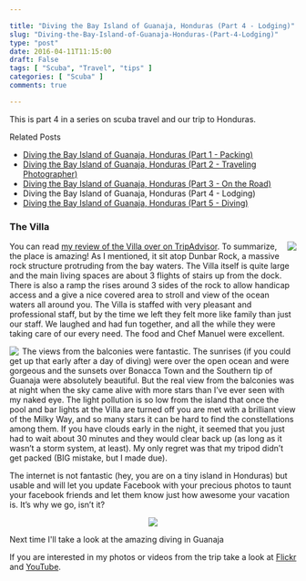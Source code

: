 ```yaml
---

title: "Diving the Bay Island of Guanaja, Honduras (Part 4 - Lodging)"
slug: "Diving-the-Bay-Island-of-Guanaja-Honduras-(Part-4-Lodging)"
type: "post"
date: 2016-04-11T11:15:00
draft: False
tags: [ "Scuba", "Travel", "tips" ]
categories: [ "Scuba" ]
comments: true

---
```


<p>This is part 4 in a series on scuba travel and our trip to Honduras.</p>    <p>Related Posts</p>  <ul>   <li><a href="http://duanenewman.net/blog/post/2016/03/22/Diving-the-Bay-Island-of-Guanaja-Honduras-(Part-1-Packing).aspx">Diving the Bay Island of Guanaja, Honduras (Part 1 - Packing)</a> </li>    <li><a href="http://duanenewman.net/blog/post/2016/03/28/Diving-the-Bay-Island-of-Guanaja-Honduras-(Part-2-Traveling-Photographer).aspx">Diving the Bay Island of Guanaja, Honduras (Part 2 - Traveling Photographer)</a> </li>    <li><a href="http://duanenewman.net/blog/post/2016/04/04/Diving-the-Bay-Island-of-Guanaja-Honduras-(Part-3-On-the-Road).aspx">Diving the Bay Island of Guanaja, Honduras (Part 3 - On the Road)</a> </li>    <li>Diving the Bay Island of Guanaja, Honduras (Part 4 - Lodging)</li>    <li><a href="http://duanenewman.net/blog/post/2016/04/18/Diving-the-Bay-Island-of-Guanaja-Honduras-(Part-5-Diving).aspx">Diving the Bay Island of Guanaja, Honduras (Part 5 - Diving)</a> </li> </ul>  <h3>The Villa</h3>  <div style="float: right; margin-left: 6px"><a href="https://www.flickr.com/photos/duane_newman/24582234595/in/album-72157663757529681/"><img src="https://farm2.staticflickr.com/1720/24582234595_d8a038ec22_m_d.jpg"></a> </div>  <p>You can read <a title="A dive resort you won't regret visiting" href="https://www.tripadvisor.com/ShowUserReviews-g292018-d1070439-r340967881-Villa_On_Dunbar_Rock-Guanaja_Bay_Islands.html" target="_blank">my review of the Villa over on TripAdvisor</a>. To summarize, the place is amazing! As I mentioned, it sit atop Dunbar Rock, a massive rock structure protruding from the bay waters. The Villa itself is quite large and the main living spaces are about 3 flights of stairs up from the dock. There is also a ramp the rises around 3 sides of the rock to allow handicap access and a give a nice covered area to stroll and view of the ocean waters all around you. The Villa is staffed with very pleasant and professional staff, but by the time we left they felt more like family than just our staff. We laughed and had fun together, and all the while they were taking care of our every need. The food and Chef Manuel were excellent. </p>  <div style="float: left; margin-right: 6px"><a href="https://www.flickr.com/photos/duane_newman/25703759165/in/album-72157663757529681/"><img src="https://farm2.staticflickr.com/1508/25703759165_c8f7edcd9b_z_d.jpg"></a> </div>  <p>The views from the balconies were fantastic. The sunrises (if you could get up that early after a day of diving) were over the open ocean and were gorgeous and the sunsets over Bonacca Town and the Southern tip of Guanaja were absolutely beautiful. But the real view from the balconies was at night when the sky came alive with more stars than I’ve ever seen with my naked eye. The light pollution is so low from the island that once the pool and bar lights at the Villa are turned off you are met with a brilliant view of the Milky Way, and so many stars it can be hard to find the constellations among them. If you have clouds early in the night, it seemed that you just had to wait about 30 minutes and they would clear back up (as long as it wasn’t a storm system, at least). My only regret was that my tripod didn’t get packed (BIG mistake, but I made due).</p>  <p>The internet is not fantastic (hey, you are on a tiny island in Honduras) but usable and will let you update Facebook with your precious photos to taunt your facebook friends and let them know just how awesome your vacation is. It’s why we go, isn’t it?</p>  <div style="text-align: center; clear: both"><a href="https://www.flickr.com/photos/duane_newman/24358047743/in/album-72157663757529681/"><img src="https://farm2.staticflickr.com/1536/24358047743_50360791c6_z_d.jpg"></a> </div>  <p>Next time I'll take a look at the amazing diving in Guanaja</p>
<p>If you are interested in my photos or videos from the trip take a look at <a href="https://www.flickr.com/photos/duane_newman/albums/72157663757529681" target="_blank">Flickr</a> and <a href="https://www.youtube.com/playlist?list=PLSyl1r1zgegfeOijvvL5ttXiS1sEW9Btm" target="_blank">YouTube</a>.</p>
